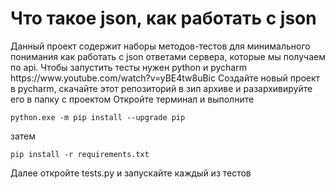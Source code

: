 <h1>Что такое json, как работать с json</h1>
Данный проект содержит наборы методов-тестов для минимального понимания как работать c json ответами сервера, 
которые мы получаем по api.
Чтобы запустить тесты нужен python и pycharm https://www.youtube.com/watch?v=yBE4tw8uBic
Создайте новый проект в pycharm, скачайте этот репозиторий в зип архиве и разархивируйте его в папку с проектом
Откройте терминал и выполните 

    python.exe -m pip install --upgrade pip

затем

    pip install -r requirements.txt

Далее откройте tests.py и запускайте каждый из тестов